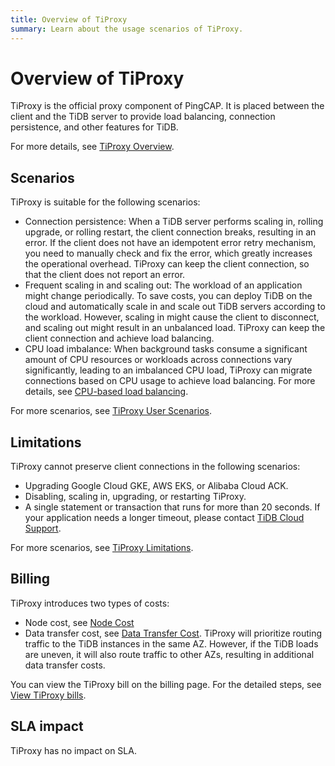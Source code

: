 ```yaml
---
title: Overview of TiProxy
summary: Learn about the usage scenarios of TiProxy.
---
```


# Overview of TiProxy

TiProxy is the official proxy component of PingCAP. It is placed between the client and the TiDB server to provide load balancing, connection persistence, and other features for TiDB.

For more details, see [TiProxy Overview](/tiproxy/tiproxy-overview.md).

## Scenarios

TiProxy is suitable for the following scenarios:

- Connection persistence: When a TiDB server performs scaling in, rolling upgrade, or rolling restart, the client connection breaks, resulting in an error. If the client does not have an idempotent error retry mechanism, you need to manually check and fix the error, which greatly increases the operational overhead. TiProxy can keep the client connection, so that the client does not report an error.
- Frequent scaling in and scaling out: The workload of an application might change periodically. To save costs, you can deploy TiDB on the cloud and automatically scale in and scale out TiDB servers according to the workload. However, scaling in might cause the client to disconnect, and scaling out might result in an unbalanced load. TiProxy can keep the client connection and achieve load balancing.
- CPU load imbalance: When background tasks consume a significant amount of CPU resources or workloads across connections vary significantly, leading to an imbalanced CPU load, TiProxy can migrate connections based on CPU usage to achieve load balancing. For more details, see [CPU-based load balancing](/tiproxy/tiproxy-load-balance.md#cpu-based-load-balancing).

For more scenarios, see [TiProxy User Scenarios](/tiproxy/tiproxy-overview.md#user-scenarios).

## Limitations

TiProxy cannot preserve client connections in the following scenarios:

- Upgrading Google Cloud GKE, AWS EKS, or Alibaba Cloud ACK.
- Disabling, scaling in, upgrading, or restarting TiProxy.
- A single statement or transaction that runs for more than 20 seconds. If your application needs a longer timeout, please contact [TiDB Cloud Support](/tidb-cloud/tidb-cloud-support.md).

For more scenarios, see [TiProxy Limitations](/tiproxy/tiproxy-overview.md#limitations).

## Billing

TiProxy introduces two types of costs:

- Node cost, see [Node Cost](https://www.pingcap.com/tidb-dedicated-pricing-details/#node-cost)
- Data transfer cost, see [Data Transfer Cost](https://www.pingcap.com/tidb-dedicated-pricing-details/#data-transfer-cost). TiProxy will prioritize routing traffic to the TiDB instances in the same AZ. However, if the TiDB loads are uneven, it will also route traffic to other AZs, resulting in additional data transfer costs.

You can view the TiProxy bill on the billing page. For the detailed steps, see [View TiProxy bills](/tidb-cloud/tiproxy-management.md#view-tiproxy-bills).

## SLA impact

TiProxy has no impact on SLA.
